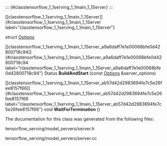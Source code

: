 ::: {#classtensorflow_1_1serving_1_1main_1_1Server}
:::

[\[classtensorflow\_1\_1serving\_1\_1main\_1\_1Server\]]{#classtensorflow_1_1serving_1_1main_1_1Server
label="classtensorflow_1_1serving_1_1main_1_1Server"}

struct
[Options](#structtensorflow_1_1serving_1_1main_1_1Server_1_1Options)

[\[classtensorflow\_1\_1serving\_1\_1main\_1\_1Server\_a9a6daff7e1e00068bfe0d42800718c94\]]{#classtensorflow_1_1serving_1_1main_1_1Server_a9a6daff7e1e00068bfe0d42800718c94
label="classtensorflow_1_1serving_1_1main_1_1Server_a9a6daff7e1e00068bfe0d42800718c94"}
Status **BuildAndStart** (const
[Options](#structtensorflow_1_1serving_1_1main_1_1Server_1_1Options)
&server\_options)

[\[classtensorflow\_1\_1serving\_1\_1main\_1\_1Server\_ab57d42d2983694fe7c5e26fee8157f66\]]{#classtensorflow_1_1serving_1_1main_1_1Server_ab57d42d2983694fe7c5e26fee8157f66
label="classtensorflow_1_1serving_1_1main_1_1Server_ab57d42d2983694fe7c5e26fee8157f66"}
void **WaitForTermination** ()

The documentation for this class was generated from the following files:

tensorflow\_serving/model\_servers/server.h

tensorflow\_serving/model\_servers/server.cc
